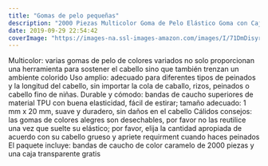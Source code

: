 ```yaml
---
title: "Gomas de pelo pequeñas"
description: "2000 Piezas Multicolor Goma de Pelo Elástico Goma con Caja Libre para Niñas"
date: 2019-09-29 22:54:42
coverImage: "https://images-na.ssl-images-amazon.com/images/I/71DmDisyriL._AC_SL1000_.jpg"
---
```




Multicolor: varias gomas de pelo de colores variados no solo proporcionan una herramienta para sostener el cabello sino que también trenzan un ambiente colorido
Uso amplio: adecuado para diferentes tipos de peinados y la longitud del cabello, sin importar la cola de caballo, rizos, peinados o cabello fino de niñas.
Durable y cómodo: bandas de caucho superiores de material TPU con buena elasticidad, fácil de estirar; tamaño adecuado: 1 mm x 20 mm, suave y duradero, sin daños en el cabello
Cálidos consejos: las gomas de colores alegres son desechables, por favor no las reutilice una vez que suelte su elástico; por favor, elija la cantidad apropiada de acuerdo con su cabello grueso y apriete requirment cuando haces peinados
El paquete incluye: bandas de caucho de color caramelo de 2000 piezas y una caja transparente gratis